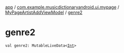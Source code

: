 [app](../../index.md) / [com.example.musicdictionaryandroid.ui.mypage](../index.md) / [MyPageArtistAddViewModel](index.md) / [genre2](./genre2.md)

# genre2

`val genre2: MutableLiveData<`[`Int`](https://kotlinlang.org/api/latest/jvm/stdlib/kotlin/-int/index.html)`>`
